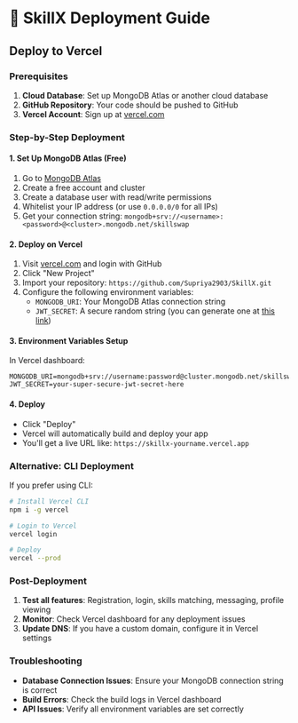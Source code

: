 # 🚀 SkillX Deployment Guide

## Deploy to Vercel

### Prerequisites
1. **Cloud Database**: Set up MongoDB Atlas or another cloud database
2. **GitHub Repository**: Your code should be pushed to GitHub
3. **Vercel Account**: Sign up at [vercel.com](https://vercel.com)

### Step-by-Step Deployment

#### 1. Set Up MongoDB Atlas (Free)
1. Go to [MongoDB Atlas](https://www.mongodb.com/atlas)
2. Create a free account and cluster
3. Create a database user with read/write permissions
4. Whitelist your IP address (or use `0.0.0.0/0` for all IPs)
5. Get your connection string: `mongodb+srv://<username>:<password>@<cluster>.mongodb.net/skillswap`

#### 2. Deploy on Vercel
1. Visit [vercel.com](https://vercel.com) and login with GitHub
2. Click "New Project"
3. Import your repository: `https://github.com/Supriya2903/SkillX.git`
4. Configure the following environment variables:
   - `MONGODB_URI`: Your MongoDB Atlas connection string
   - `JWT_SECRET`: A secure random string (you can generate one at [this link](https://generate-secret.vercel.app/32))

#### 3. Environment Variables Setup
In Vercel dashboard:
```
MONGODB_URI=mongodb+srv://username:password@cluster.mongodb.net/skillswap
JWT_SECRET=your-super-secure-jwt-secret-here
```

#### 4. Deploy
- Click "Deploy"
- Vercel will automatically build and deploy your app
- You'll get a live URL like: `https://skillx-yourname.vercel.app`

### Alternative: CLI Deployment
If you prefer using CLI:
```bash
# Install Vercel CLI
npm i -g vercel

# Login to Vercel
vercel login

# Deploy
vercel --prod
```

### Post-Deployment
1. **Test all features**: Registration, login, skills matching, messaging, profile viewing
2. **Monitor**: Check Vercel dashboard for any deployment issues
3. **Update DNS**: If you have a custom domain, configure it in Vercel settings

### Troubleshooting
- **Database Connection Issues**: Ensure your MongoDB connection string is correct
- **Build Errors**: Check the build logs in Vercel dashboard
- **API Issues**: Verify all environment variables are set correctly
